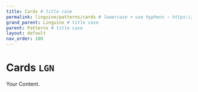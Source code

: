 ```yaml
---
title: Cards # title case
permalink: linguine/patterns/cards # lowercase + use hyphens › https://tinyurl.com/27kmc4rb
grand_parent: Linguine # title case
parent: Patterns # title case
layout: default
nav_order: 100
---
```


# Cards `LGN`

Your Content.
